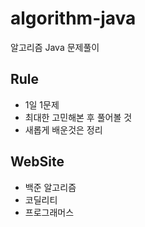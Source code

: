 # algorithm-java
알고리즘 Java 문제풀이

## Rule  
* 1일 1문제  
* 최대한 고민해본 후 풀어볼 것  
* 새롭게 배운것은 정리  

## WebSite  
* 백준 알고리즘  
* 코딜리티  
* 프로그래머스  
